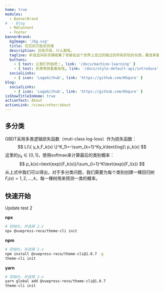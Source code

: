 ```yaml
---
home: true
modules:
  - BannerBrand
#  - Blog
  - MdContent
  - Footer
bannerBrand:
  bgImage: '/bg.svg'
  title: 花花的万能杂货铺
  description: 应有尽有，什么都有。
  tagline: 听说这间杂货铺收集了老板在这个世界上走过的路过的所有好玩的东西，要进来看看吗？
  buttons:
    - { text: 让我们开始吧！, link: '/docs/machine-learning' }
    - { text: 先等等我看看有啥, link: '/docs/style-default-api/introduce', type: 'plain' }
  socialLinks:
    - { icon: 'LogoGithub', link: 'https://github.com/HSqure' }
blog:
  socialLinks:
    - { icon: 'LogoGithub', link: 'https://github.com/HSqure' }
isShowTitleInHome: true
actionText: About
actionLink: /views/other/about
---
```

## 多分类

GBDT采用多类逻辑损失函数（muti-class log-loss）作为损失函数： 
$$
L(\{ y_k,F_k(x) \}^K_1)=-\sum_{k=1}^Ky_k\text{log}\ p_k(x)
$$
这里的$y_k\in [0,1]$，使用softmax来计算最后的类别概率：
$$
p_k(x)=\text{exp}(F_k(x))/\sum_{l=1}^K\text{exp}(F_l(x))
$$
从上式中我们可以得出，对于多分类问题，我们需要为每个类别创建一棵回归树$F_l(x) = 1, 2, ... , k$，每一棵树用来预测一类的概率。


## 快速开始

Update test 2

**npx**

```bash
# 初始化，并选择 2.x
npx @vuepress-reco/theme-cli init
```

**npm**

```bash
# 初始化，并选择 2.x
npm install @vuepress-reco/theme-cli@1.0.7 -g
theme-cli init
```

**yarn**

```bash
# 初始化，并选择 2.x
yarn global add @vuepress-reco/theme-cli@1.0.7
theme-cli init
```
